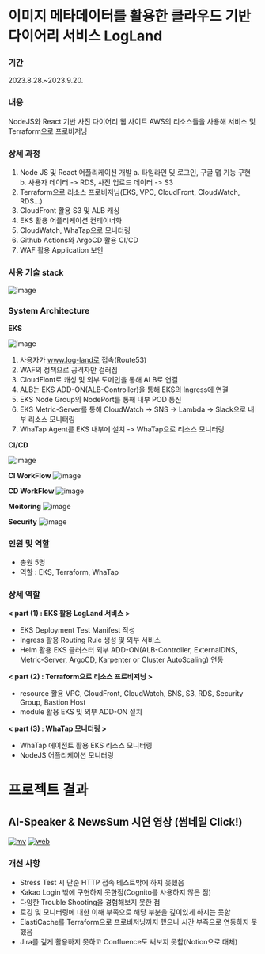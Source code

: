 
# 이미지 메타데이터를 활용한 클라우드 기반 다이어리 서비스 LogLand
 
### 기간  
 2023.8.28.~2023.9.20.  
 
### 내용   
NodeJS와 React 기반 사진 다이어리 웹 사이트 AWS의 리소스들을 사용해 서비스 및 Terraform으로 프로비저닝
 
### 상세 과정
 
1. Node JS 및 React 어플리케이션 개발
   a. 타임라인 및 로그인, 구글 맵 기능 구현
   b. 사용자 데이터 -> RDS, 사진 업로드 데이터 -> S3     
3. Terraform으로 리소스 프로비저닝(EKS, VPC, CloudFront, CloudWatch, RDS...)
4. CloudFront 활용 S3 및 ALB 캐싱
5. EKS 활용 어플리케이션 컨테이너화
6. CloudWatch, WhaTap으로 모니터링
7. Github Actions와 ArgoCD 활용 CI/CD
8. WAF 활용 Application 보안

### 사용 기술 stack
 
 ![image](./manifest/dev.png)



### System Architecture  

**EKS**

![image](./manifest/arc.gif)  

1. 사용자가 www.log-land로 접속(Route53)
2. WAF의 정책으로 공격자만 걸러짐
3. CloudFlont로 캐싱 및 외부 도메인을 통해 ALB로 연결
4. ALB는 EKS ADD-ON(ALB-Controller)을 통해 EKS의 Ingress에 연결
5. EKS Node Group의 NodePort를 통해 내부 POD 통신
6. EKS Metric-Server를 통해 CloudWatch -> SNS -> Lambda -> Slack으로 내부 리소스 모니터링
7. WhaTap Agent를 EKS 내부에 설치 -> WhaTap으로 리소스 모니터링

**CI/CD**

![image](./manifest/cd1.png)  

**CI WorkFlow**
![image](./manifest/cd2.png)    


**CD WorkFlow**
![image](./manifest/cd3.png)  

**Moitoring**
![image](./manifest/mon.png)  

**Security**
![image](./manifest/waf.png)  


### 인원 및 역할
- 총원 5명 
- 역할 : EKS, Terraform, WhaTap

### 상세 역할

**< part (1) : EKS 활용 LogLand 서비스 >**  
   - EKS Deployment Test Manifest 작성
   - Ingress 활용 Routing Rule 생성 및 외부 서비스
   - Helm 활용 EKS 클러스터 외부 ADD-ON(ALB-Controller, ExternalDNS, Metric-Server, ArgoCD, Karpenter or Cluster AutoScaling) 연동 

**< part (2) : Terraform으로 리소스 프로비저닝 >**
   - resource 활용 VPC, CloudFront, CloudWatch, SNS, S3, RDS, Security Group, Bastion Host   
   - module 활용 EKS 및 외부 ADD-ON 설치  

**< part (3) : WhaTap 모니터링 >**
   - WhaTap 에이전트 활용 EKS 리소스 모니터링
   - NodeJS 어플리케이션 모니터링
     
# 프로젝트 결과

## AI-Speaker & NewsSum 시연 영상 (썸네일 Click!)
[![mv](https://img.youtube.com/vi/i5SYENVIA4M/hqdefault.jpg)](https://www.youtube.com/watch?v=i5SYENVIA4M)
[![web](https://img.youtube.com/vi/gvhjLhK6EMc/hqdefault.jpg)](https://www.youtube.com/watch?v=gvhjLhK6EMc)


### 개선 사항 
- Stress Test 시 단순 HTTP 접속 테스트밖에 하지 못했음
- Kakao Login 밖에 구현하지 못한점(Cognito를 사용하지 않은 점)
- 다양한 Trouble Shooting을 경험해보지 못한 점
- 로깅 및 모니터링에 대한 이해 부족으로 해당 부분을 깊이있게 하지는 못함
- ElastiCache를 Terraform으로 프로비저닝까지 했으나 시간 부족으로 연동하지 못했음
- Jira를 깊게 활용하지 못하고 Confluence도 써보지 못함(Notion으로 대체)
